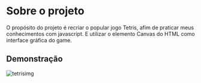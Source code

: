 
# Sobre o projeto

O propósito do projeto é recriar o popular jogo Tetris, afim de praticar meus conhecimentos com javascript. E utilizar o elemento Canvas do HTML como interface gráfica do game. 

## Demonstração

![tetrisimg](https://user-images.githubusercontent.com/110732813/229364730-c7a79a79-eaa6-4d19-b85a-6b6f05b248b5.png)
